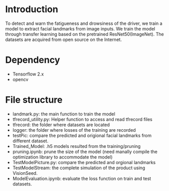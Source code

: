 # Introduction
To detect and warn the fatigueness and drowsiness of the driver, we train a model to extract facial landmarks from image inputs. We train the model through transfer learning based on the pretrained ResNet50(ImageNet). The datasets are acquired from open source on the Internet.

# Dependency
- Tensorflow 2.x
- opencv

# File structure
- landmark.py: the main function to train the model
- tfrecord_utility.py: Helper function to access and read tfrecord files
- tfrecord: the folder where datasets are located
- logger: the folder where losses of the training are recorded
- testPic: compare the predicted and origional facial landmarks from different dataset.
- Trained_Model: .h5 models resulted from the training/pruning
- pruning.ipynb: prune the size of the model (need manally compile the optimization library to accommodate the model)
- TestModelPicture.py: compare the predicted and orgional landmarks
- TestModelStream: the complete simulation of the product using VisionSeed.
- ModelEvaluation.ipynb: evaluate the loss function on train and test datasets.